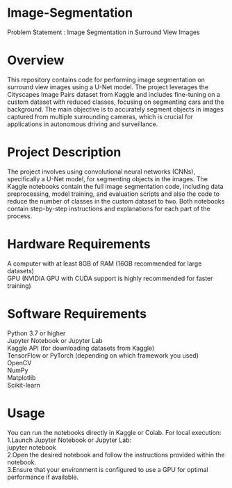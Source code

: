 # Image-Segmentation
Problem Statement : Image Segmentation in Surround View Images
# Overview
This repository contains code for performing image segmentation on surround view images using a U-Net model. The project leverages the Cityscapes Image Pairs dataset from Kaggle and includes fine-tuning on a custom dataset with reduced classes, focusing on segmenting cars and the background. The main objective is to accurately segment objects in images captured from multiple surrounding cameras, which is crucial for applications in autonomous driving and surveillance.
# Project Description
The project involves using convolutional neural networks (CNNs), specifically a U-Net model, for segmenting objects in the images. The Kaggle notebooks contain the full image segmentation code, including data preprocessing, model training, and evaluation scripts and also the code to reduce the number of classes in the custom dataset to two. Both notebooks contain step-by-step instructions and explanations for each part of the process.
# Hardware Requirements
A computer with at least 8GB of RAM (16GB recommended for large datasets)  
GPU (NVIDIA GPU with CUDA support is highly recommended for faster training)
# Software Requirements
Python 3.7 or higher  
Jupyter Notebook or Jupyter Lab  
Kaggle API (for downloading datasets from Kaggle)  
TensorFlow or PyTorch (depending on which framework you used)  
OpenCV  
NumPy  
Matplotlib  
Scikit-learn  
# Usage
You can run the notebooks directly in Kaggle or Colab. For local execution:  
1.Launch Jupyter Notebook or Jupyter Lab:  
  jupyter notebook  
2.Open the desired notebook and follow the instructions provided within the notebook.  
3.Ensure that your environment is configured to use a GPU for optimal performance if available.  
